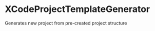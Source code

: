 XCodeProjectTemplateGenerator
=============================

Generates new project from pre-created project structure